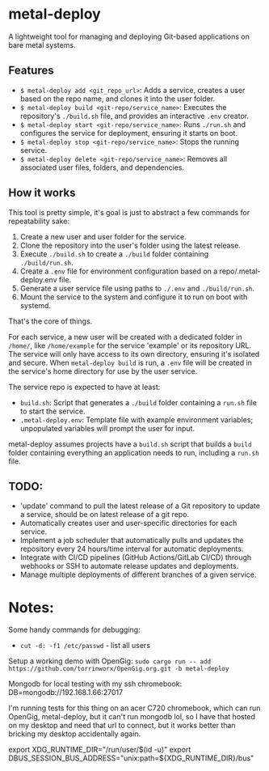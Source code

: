 # metal-deploy

A lightweight tool for managing and deploying Git-based applications on bare metal systems.

## Features

- `$ metal-deploy add <git_repo_url>`: Adds a service, creates a user based on the repo name, and clones it into the user folder.
- `$ metal-deploy build <git-repo/service_name>`: Executes the repository's `./build.sh` file, and provides an interactive `.env` creator.
- `$ metal-deploy start <git-repo/service_name>`: Runs `./run.sh` and configures the service for deployment, ensuring it starts on boot.
- `$ metal-deploy stop <git-repo/service_name>`: Stops the running service.
- `$ metal-deploy delete <git-repo/service_name>`: Removes all associated user files, folders, and dependencies.

## How it works

This tool is pretty simple, it's goal is just to abstract a few commands for repeatability sake:

1. Create a new user and user folder for the service.
2. Clone the repository into the user's folder using the latest release.
3. Execute `./build.sh` to create a `./build` folder containing `./build/run.sh`.
4. Create a `.env` file for environment configuration based on a repo/.metal-deploy.env file.
5. Generate a user service file using paths to `./.env` and `./build/run.sh`.
6. Mount the service to the system and configure it to run on boot with systemd.

That's the core of things.

For each service, a new user will be created with a dedicated folder in `/home/`, like `/home/example` for the service 'example' or its repository URL. The service will only have access to its own directory, ensuring it's isolated and secure. When `metal-deploy build` is run, a `.env` file will be created in the service's home directory for use by the user service.

The service repo is expected to have at least:
- `build.sh`: Script that generates a `./build` folder containing a `run.sh` file to start the service.
- `.metal-deploy.env`: Template file with example environment variables; unpopulated variables will prompt the user for input.

metal-deploy assumes projects have a `build.sh` script that builds a `build` folder containing everything an application needs to run, including a `run.sh` file.

## TODO:

- 'update' command to pull the latest release of a Git repository to update a service, should be on latest release of a git repo.
- Automatically creates user and user-specific directories for each service.
- Implement a job scheduler that automatically pulls and updates the repository every 24 hours/time interval for automatic deployments.
- Integrate with CI/CD pipelines (GitHub Actions/GitLab CI/CD) through webhooks or SSH to automate release updates and deployments.
- Manage multiple deployments of different branches of a given service.


# Notes:
Some handy commands for debugging:

- `cut -d: -f1 /etc/passwd` - list all users

Setup a working demo with OpenGig:
`sudo cargo run -- add https://github.com/torrinworx/OpenGig.org.git -b metal-deploy`

Mongodb for local testing with my ssh chromebook:
DB=mongodb://192.168.1.66:27017

I'm running tests for this thing on an acer C720 chromebook, which can run OpenGig, metal-deploy, but it can't run mongodb lol, so I have that hosted on my desktop and need that url to connect, but it works better than bricking my desktop accidentally again.

export XDG_RUNTIME_DIR="/run/user/$(id -u)"
export DBUS_SESSION_BUS_ADDRESS="unix:path=${XDG_RUNTIME_DIR}/bus"
